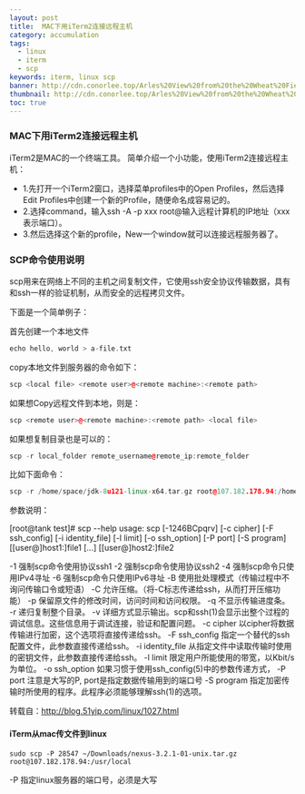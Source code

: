 ```yaml
---
layout: post
title:  MAC下用iTerm2连接远程主机
category: accumulation
tags:
  - linux
  - iterm
  - scp
keywords: iterm, linux scp
banner: http://cdn.conorlee.top/Arles%20View%20from%20the%20Wheat%20Fields.jpg
thumbnail: http://cdn.conorlee.top/Arles%20View%20from%20the%20Wheat%20Fields.jpg
toc: true
---
```


### MAC下用iTerm2连接远程主机
iTerm2是MAC的一个终端工具。
简单介绍一个小功能，使用iTerm2连接远程主机：

- 1.先打开一个iTerm2窗口，选择菜单profiles中的Open Profiles，然后选择Edit Profiles中创建一个新的Profile，随便命名成容易记的。
- 2.选择command，输入ssh -A -p xxx root@输入远程计算机的IP地址（xxx表示端口）。
- 3.然后选择这个新的profile，New一个window就可以连接远程服务器了。

### SCP命令使用说明
<!--more-->
scp用来在网络上不同的主机之间复制文件，它使用ssh安全协议传输数据，具有和ssh一样的验证机制，从而安全的远程拷贝文件。

下面是一个简单例子：

首先创建一个本地文件
~~~ C++
echo hello, world > a-file.txt
~~~

copy本地文件到服务器的命令如下：
~~~ C++
scp <local file> <remote user>@<remote machine>:<remote path>
~~~

如果想Copy远程文件到本地，则是：
~~~ C++
scp <remote user>@<remote machine>:<remote path> <local file>
~~~

如果想复制目录也是可以的：
~~~ C++
scp -r local_folder remote_username@remote_ip:remote_folder
~~~

比如下面命令：
~~~ C++
scp -r /home/space/jdk-8u121-linux-x64.tar.gz root@107.182.178.94:/home/root/others/
~~~

参数说明：

[root@tank test]# scp --help
usage: scp [-1246BCpqrv] [-c cipher] [-F ssh_config] [-i identity_file] [-l limit] [-o ssh_option] [-P port] [-S program] [[user@]host1:]file1 [...] [[user@]host2:]file2  

-1                        强制scp命令使用协议ssh1
-2                        强制scp命令使用协议ssh2
-4                        强制scp命令只使用IPv4寻址
-6                        强制scp命令只使用IPv6寻址
-B                        使用批处理模式（传输过程中不询问传输口令或短语）
-C                        允许压缩。（将-C标志传递给ssh，从而打开压缩功能）
-p                         保留原文件的修改时间，访问时间和访问权限。
-q                         不显示传输进度条。
-r                          递归复制整个目录。
-v                          详细方式显示输出。scp和ssh(1)会显示出整个过程的调试信息。这些信息用于调试连接，验证和配置问题。
-c cipher              以cipher将数据传输进行加密，这个选项将直接传递给ssh。
-F ssh_config      指定一个替代的ssh配置文件，此参数直接传递给ssh。
-i identity_file      从指定文件中读取传输时使用的密钥文件，此参数直接传递给ssh。
-l limit                    限定用户所能使用的带宽，以Kbit/s为单位。
-o ssh_option      如果习惯于使用ssh_config(5)中的参数传递方式，
-P port                  注意是大写的P, port是指定数据传输用到的端口号
-S program         指定加密传输时所使用的程序。此程序必须能够理解ssh(1)的选项。

转载自：http://blog.51yip.com/linux/1027.html


#### iTerm从mac传文件到linux

~~~
sudo scp -P 28547 ~/Downloads/nexus-3.2.1-01-unix.tar.gz root@107.182.178.94:/usr/local
~~~
-P 指定linux服务器的端口号，必须是大写
